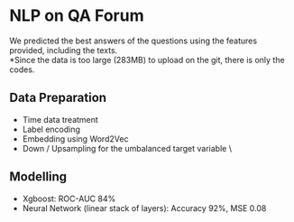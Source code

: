 # NLP on QA Forum
We predicted the best answers of the questions using the features provided, including the texts. \
*Since the data is too large (283MB) to upload on the git, there is only the codes. 
## Data Preparation
- Time data treatment
- Label encoding
- Embedding using Word2Vec
- Down / Upsampling for the umbalanced target variable
\
## Modelling
- Xgboost: ROC-AUC 84%
- Neural Network (linear stack of layers): Accuracy 92%, MSE 0.08
